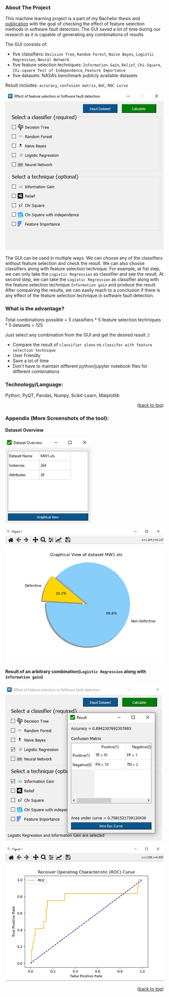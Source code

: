 <a name="readme-top"></a>
<!-- ABOUT THE PROJECT -->
### About The Project
This machine learning project is a part of my Bachelor thesis and [publication](https://link.springer.com/chapter/10.1007/978-3-030-33709-4_5) with the goal of checking the effect of feature selection methods in software fault detection. The GUI saved a lot of time during our research as it is capable of generating any combinations of results

The GUI consists of: 
* five classifiers: `Decision Tree`, `Random Forest`, `Naïve Bayes`, `Logistic Regression`, `Neural Network`
* five feature selection techniques: `Information Gain`, `Relief`, `Chi-Square`, `Chi-square Test of Independence`, `Feature Importance`
* five datasets: NASA’s benchmark publicly available datasets

Result includes: `accuracy`, `confusion matrix`, `AUC`, `ROC curve`

[![ML-GUI-SoftwareFaultDetection](https://github.com/grpranto/ML-GUI-software-fault-detection/blob/main/screenshots/interface1.PNG?raw=true)](abcd)

The GUI can be used in multiple ways. We can choose any of the classifiers without feature selection and check the result. We can also choose classifiers along with feature selection technique. For example, at fist step, we can only take the `Logistic Regression` as classifier and see the result. At second step, we can take the `Logistic Regression` as classifier along with the feature selection technique `Information gain` and produce the result. After compairing the results, we can easily reach to a conclusion if there is any effect of the feature selection technique in software fault detection.


### What is the advantage? 
Total combinations possible = 5 classifiers * 5 feature selection techniques * 5 datasets = 125

Just select any combination from the GUI and get the desired result :)

* Compare the result of `classifier alone` vs `classifer with feature selection technique`
* User Friendly
* Save a lot of time
* Don't have to maintain different python/jupyter notebook files for different combinations

<!--
Here is an example to make a badge:
https://img.shields.io/badge/<your label>-<value>-<background color>.svg?&style=for-the-badge&logo=<icon here>

For example: https://img.shields.io/badge/twitter-mohammed__16695-1da1f2.svg?&style=for-the-badge&logo=twitter 
You can find all available icons (https://simpleicons.org/) and badge options (https://shields.io/) at the end of the page.
-->

### Technology/Language:
Python, PyQT, Pandas, Numpy, Scikit-Learn, Matplotlib

<!--<img src="https://img.shields.io/badge/twitter-mohammed__16695-1da1f2.svg?&style=for-the-badge&logo=twitter">-->

<p align="right">(<a href="#readme-top">back to top</a>)</p>

### Appendix (More Screenshots of the tool):
#### Dataset Overview
![ML-GUI-SoftwareFaultDetection](https://github.com/grpranto/ML-GUI-software-fault-detection/blob/main/screenshots/interface2.PNG?raw=true) 

![ML-GUI-SoftwareFaultDetection](https://github.com/grpranto/ML-GUI-software-fault-detection/blob/main/screenshots/interface3.PNG?raw=true)

#### Result of an arbitrary combination(`Logistic Regression` along with `Information gain`)
![ML-GUI-SoftwareFaultDetection](https://github.com/grpranto/ML-GUI-software-fault-detection/blob/main/screenshots/interface4.PNG?raw=true) 

![ML-GUI-SoftwareFaultDetection](https://github.com/grpranto/ML-GUI-software-fault-detection/blob/main/screenshots/interface5.PNG?raw=true)

<p align="right">(<a href="#readme-top">back to top</a>)</p>
